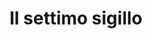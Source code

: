 ---
layout: post
title: Il settimo sigillo
director: Ingmar Bergman
year: 1957
cover: https://images.mubicdn.net/images/film/173/cache-47562-1558111471/image-w1280.jpg
imdb250: true
---
